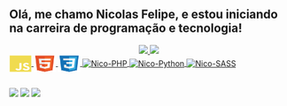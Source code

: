 ## Olá, me chamo Nicolas Felipe, e estou iniciando na carreira de programação e tecnologia!
<div align="center">
  <a href="https://github.com/Nicolas-FelSi">
  <img height="180em" src="https://github-readme-stats.vercel.app/api?username=Nicolas-FelSi&show_icons=true&theme=radical&count_private=true"/>
  <img height="180em" src="https://github-readme-stats.vercel.app/api/top-langs/?username=Nicolas-FelSi&layout=compact&langs_count=7&theme=dracula"/>
</div>
<div style="display: inline_block">
  <img align="center" alt="Nico-Js" height="30" width="40" src="https://raw.githubusercontent.com/devicons/devicon/master/icons/javascript/javascript-plain.svg">
  <img align="center" alt="Nico-HTML" height="30" width="40" src="https://raw.githubusercontent.com/devicons/devicon/master/icons/html5/html5-original.svg">
  <img align="center" alt="Nico-CSS" height="30" width="40" src="https://raw.githubusercontent.com/devicons/devicon/master/icons/css3/css3-original.svg">
  <img align="center" alt="Nico-PHP" height="30" width="40" src="https://cdn-icons-png.flaticon.com/512/5968/5968332.png">
  <img align="center" alt="Nico-Python" height="50" width="50" src="https://www.svgrepo.com//show/376344/python.svg">
  <img align="center" alt="Nico-SASS" height="30" width="40" src="https://cdn.worldvectorlogo.com/logos/sass-1.svg">
</div>
  
  ##
 
<div> 
  <a href="https://www.instagram.com/nicolas_felsi/" target="_blank"><img src="https://img.shields.io/badge/-Instagram-%23E4405F?style=for-the-badge&logo=instagram&logoColor=white" target="_blank"></a>
  <a href="https://wa.me/5547984453110" target="_blank"><img src="https://img.shields.io/badge/WhatsApp-25D366?style=for-the-badge&logo=whatsapp&logoColor=white" target="_blank"></a>
  <a href="https://www.linkedin.com/in/nicolasfelsidev/" target="_blank"><img src="https://img.shields.io/badge/-LinkedIn-%230077B5?style=for-the-badge&logo=linkedin&logoColor=white" target="_blank"></a> 
 
 
</div>
